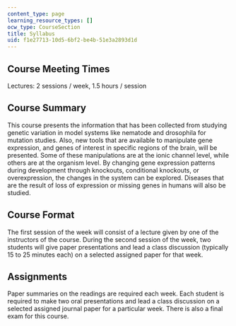 ```yaml
---
content_type: page
learning_resource_types: []
ocw_type: CourseSection
title: Syllabus
uid: f1e27713-10d5-6bf2-be4b-51e3a2893d1d
---
```


Course Meeting Times
--------------------

Lectures: 2 sessions / week, 1.5 hours / session

Course Summary
--------------

This course presents the information that has been collected from studying genetic variation in model systems like nematode and drosophila for mutation studies. Also, new tools that are available to manipulate gene expression, and genes of interest in specific regions of the brain, will be presented. Some of these manipulations are at the ionic channel level, while others are at the organism level. By changing gene expression patterns during development through knockouts, conditional knockouts, or overexpression, the changes in the system can be explored. Diseases that are the result of loss of expression or missing genes in humans will also be studied.

Course Format
-------------

The first session of the week will consist of a lecture given by one of the instructors of the course. During the second session of the week, two students will give paper presentations and lead a class discussion (typically 15 to 25 minutes each) on a selected assigned paper for that week.

Assignments
-----------

Paper summaries on the readings are required each week. Each student is required to make two oral presentations and lead a class discussion on a selected assigned journal paper for a particular week. There is also a final exam for this course.